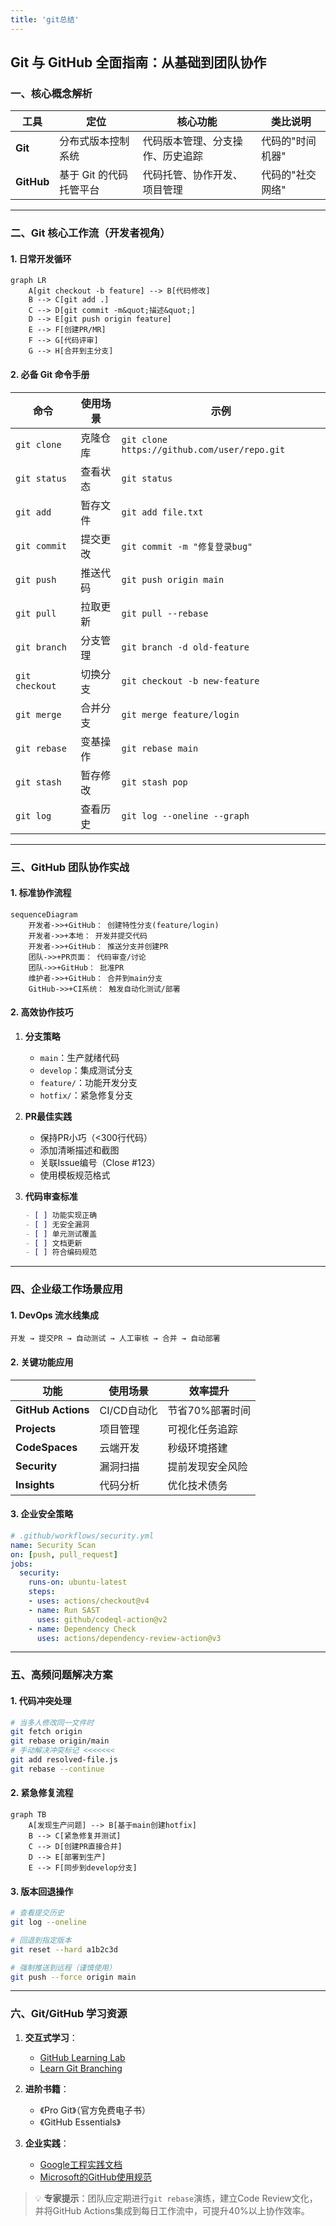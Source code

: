 ```yaml
---
title: 'git总结'
---
```


## Git 与 GitHub 全面指南：从基础到团队协作

### 一、核心概念解析

| **工具** | **定位** | **核心功能** | **类比说明** |
|----------|----------|--------------|--------------|
| **Git** | 分布式版本控制系统 | 代码版本管理、分支操作、历史追踪 | 代码的"时间机器" |
| **GitHub** | 基于 Git 的代码托管平台 | 代码托管、协作开发、项目管理 | 代码的"社交网络" |

---

### 二、Git 核心工作流（开发者视角）

#### 1. 日常开发循环
```mermaid
graph LR
    A[git checkout -b feature] --> B[代码修改]
    B --> C[git add .]
    C --> D[git commit -m&quot;描述&quot;]
    D --> E[git push origin feature]
    E --> F[创建PR/MR]
    F --> G[代码评审]
    G --> H[合并到主分支]
```

#### 2. 必备 Git 命令手册

| 命令 | 使用场景 | 示例 |
|------|----------|------|
| `git clone` | 克隆仓库 | `git clone https://github.com/user/repo.git` |
| `git status` | 查看状态 | `git status` |
| `git add` | 暂存文件 | `git add file.txt` |
| `git commit` | 提交更改 | `git commit -m "修复登录bug"` |
| `git push` | 推送代码 | `git push origin main` |
| `git pull` | 拉取更新 | `git pull --rebase` |
| `git branch` | 分支管理 | `git branch -d old-feature` |
| `git checkout` | 切换分支 | `git checkout -b new-feature` |
| `git merge` | 合并分支 | `git merge feature/login` |
| `git rebase` | 变基操作 | `git rebase main` |
| `git stash` | 暂存修改 | `git stash pop` |
| `git log` | 查看历史 | `git log --oneline --graph` |

---

### 三、GitHub 团队协作实战

#### 1. 标准协作流程
```mermaid
sequenceDiagram
    开发者->>+GitHub： 创建特性分支(feature/login)
    开发者->>+本地： 开发并提交代码
    开发者->>+GitHub： 推送分支并创建PR
    团队->>+PR页面： 代码审查/讨论
    团队->>+GitHub： 批准PR
    维护者->>+GitHub： 合并到main分支
    GitHub->>+CI系统： 触发自动化测试/部署
```

#### 2. 高效协作技巧
1. **分支策略**
   - `main`：生产就绪代码
   - `develop`：集成测试分支
   - `feature/`：功能开发分支
   - `hotfix/`：紧急修复分支

2. **PR最佳实践**
   - 保持PR小巧（<300行代码）
   - 添加清晰描述和截图
   - 关联Issue编号（Close #123）
   - 使用模板规范格式

3. **代码审查标准**
   ```markdown
   - [ ] 功能实现正确
   - [ ] 无安全漏洞
   - [ ] 单元测试覆盖
   - [ ] 文档更新
   - [ ] 符合编码规范
   ```

---

### 四、企业级工作场景应用

#### 1. DevOps 流水线集成
```
开发 → 提交PR → 自动测试 → 人工审核 → 合并 → 自动部署
```

#### 2. 关键功能应用
| **功能** | **使用场景** | **效率提升** |
|----------|--------------|--------------|
| **GitHub Actions** | CI/CD自动化 | 节省70%部署时间 |
| **Projects** | 项目管理 | 可视化任务追踪 |
| **CodeSpaces** | 云端开发 | 秒级环境搭建 |
| **Security** | 漏洞扫描 | 提前发现安全风险 |
| **Insights** | 代码分析 | 优化技术债务 |

#### 3. 企业安全策略
```yaml
# .github/workflows/security.yml
name: Security Scan
on: [push, pull_request]
jobs:
  security:
    runs-on: ubuntu-latest
    steps:
    - uses: actions/checkout@v4
    - name: Run SAST
      uses: github/codeql-action@v2
    - name: Dependency Check
      uses: actions/dependency-review-action@v3
```

---

### 五、高频问题解决方案

#### 1. 代码冲突处理
```bash
# 当多人修改同一文件时
git fetch origin
git rebase origin/main
# 手动解决冲突标记 <<<<<<< 
git add resolved-file.js
git rebase --continue
```

#### 2. 紧急修复流程
```mermaid
graph TB
    A[发现生产问题] --> B[基于main创建hotfix]
    B --> C[紧急修复并测试]
    C --> D[创建PR直接合并]
    D --> E[部署到生产]
    E --> F[同步到develop分支]
```

#### 3. 版本回退操作
```bash
# 查看提交历史
git log --oneline

# 回退到指定版本
git reset --hard a1b2c3d

# 强制推送到远程（谨慎使用）
git push --force origin main
```

---

### 六、Git/GitHub 学习资源
1. **交互式学习**：  
   - [GitHub Learning Lab](https://lab.github.com/)
   - [Learn Git Branching](https://learngitbranching.js.org/)

2. **进阶书籍**：  
   - 《Pro Git》（官方免费电子书）
   - 《GitHub Essentials》

3. **企业实践**：  
   - [Google工程实践文档](https://google.github.io/eng-practices/)
   - [Microsoft的GitHub使用规范](https://docs.microsoft.com/azure/devops/repos/git/gitworkflow)

> 💡 **专家提示**：团队应定期进行`git rebase`演练，建立Code Review文化，并将GitHub Actions集成到每日工作流中，可提升40%以上协作效率。